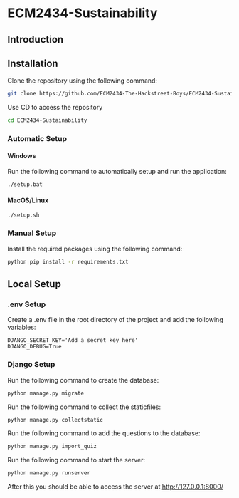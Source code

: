 # ECM2434-Sustainability

## Introduction

## Installation
Clone the repository using the following command:
```bash
git clone https://github.com/ECM2434-The-Hackstreet-Boys/ECM2434-Sustainability.git
```
Use CD to access the repository
```bash
cd ECM2434-Sustainability
```


### Automatic Setup
#### Windows
Run the following command to automatically setup and run the application:
```Console
./setup.bat
```

#### MacOS/Linux
```Console
./setup.sh
```


### Manual Setup

Install the required packages using the following command:
```bash
python pip install -r requirements.txt
```



## Local Setup
### .env Setup
Create a .env file in the root directory of the project and add the following variables:
```dotenv
DJANGO_SECRET_KEY='Add a secret key here'
DJANGO_DEBUG=True
```
### Django Setup
Run the following command to create the database:
```bash
python manage.py migrate
```
Run the following command to collect the staticfiles:
```bash
python manage.py collectstatic
```
Run the following command to add the questions to the database:
```bash
python manage.py import_quiz
```
Run the following command to start the server:
```bash
python manage.py runserver
```
After this you should be able to access the server at http://127.0.0.1:8000/